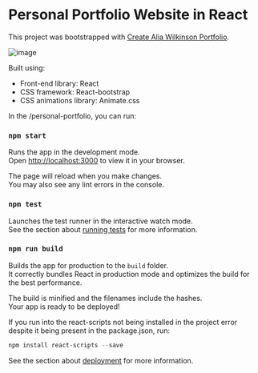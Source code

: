 # Personal Portfolio Website in React

This project was bootstrapped with [Create Alia Wilkinson Portfolio](https://github.com/facebook/create-react-app).

![image](https://user-images.githubusercontent.com/35716076/185834665-355beb39-f4d3-4f17-b0d5-edc0f29d8cf5.png)

Built using:

- Front-end library: React
- CSS framework: React-bootstrap
- CSS animations library: Animate.css

In the /personal-portfolio, you can run:

### `npm start`

Runs the app in the development mode.\
Open [http://localhost:3000](http://localhost:3000) to view it in your browser.

The page will reload when you make changes.\
You may also see any lint errors in the console.

### `npm test`

Launches the test runner in the interactive watch mode.\
See the section about [running tests](https://facebook.github.io/create-react-app/docs/running-tests) for more information.

### `npm run build`

Builds the app for production to the `build` folder.\
It correctly bundles React in production mode and optimizes the build for the best performance.

The build is minified and the filenames include the hashes.\
Your app is ready to be deployed!

If you run into the react-scripts not being installed in the project error despite it being present in the package.json, run:
```Powershell
npm install react-scripts --save
```

See the section about [deployment](https://facebook.github.io/create-react-app/docs/deployment) for more information.
